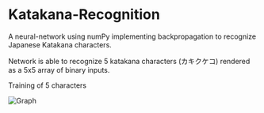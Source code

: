 # Katakana-Recognition

 A neural-network using numPy implementing backpropagation to recognize Japanese Katakana characters.

Network is able to recognize 5 katakana characters (カキクケコ) rendered as a 5x5 array of binary inputs. 

Training of 5 characters

<img src="https://imgur.com/fA3Kc2u.jpg" alt="Graph" title="Graph">
